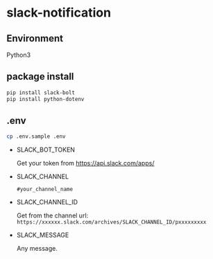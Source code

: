 # slack-notification

## Environment

Python3

## package install

```sh
pip install slack-bolt
pip install python-dotenv
```

## .env

```sh
cp .env.sample .env
```

- SLACK_BOT_TOKEN

  Get your token from <https://api.slack.com/apps/>

- SLACK_CHANNEL

  `#your_channel_name`

- SLACK_CHANNEL_ID

  Get from the channel url: `https://xxxxxx.slack.com/archives/SLACK_CHANNEL_ID/pxxxxxxxxx`

- SLACK_MESSAGE

  Any message.

